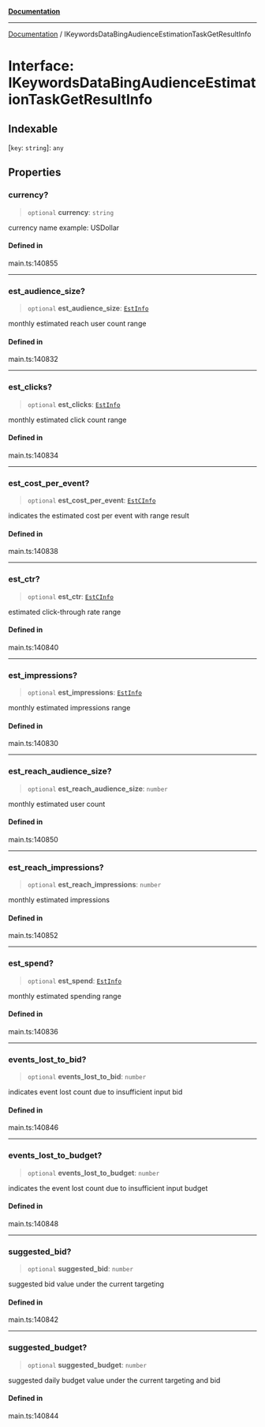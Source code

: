 [**Documentation**](../README.md)

***

[Documentation](../README.md) / IKeywordsDataBingAudienceEstimationTaskGetResultInfo

# Interface: IKeywordsDataBingAudienceEstimationTaskGetResultInfo

## Indexable

 \[`key`: `string`\]: `any`

## Properties

### currency?

> `optional` **currency**: `string`

currency name
example: USDollar

#### Defined in

main.ts:140855

***

### est\_audience\_size?

> `optional` **est\_audience\_size**: [`EstInfo`](../classes/EstInfo.md)

monthly estimated reach user count range

#### Defined in

main.ts:140832

***

### est\_clicks?

> `optional` **est\_clicks**: [`EstInfo`](../classes/EstInfo.md)

monthly estimated click count range

#### Defined in

main.ts:140834

***

### est\_cost\_per\_event?

> `optional` **est\_cost\_per\_event**: [`EstCInfo`](../classes/EstCInfo.md)

indicates the estimated cost per event with range result

#### Defined in

main.ts:140838

***

### est\_ctr?

> `optional` **est\_ctr**: [`EstCInfo`](../classes/EstCInfo.md)

estimated click-through rate range

#### Defined in

main.ts:140840

***

### est\_impressions?

> `optional` **est\_impressions**: [`EstInfo`](../classes/EstInfo.md)

monthly estimated impressions range

#### Defined in

main.ts:140830

***

### est\_reach\_audience\_size?

> `optional` **est\_reach\_audience\_size**: `number`

monthly estimated user count

#### Defined in

main.ts:140850

***

### est\_reach\_impressions?

> `optional` **est\_reach\_impressions**: `number`

monthly estimated impressions

#### Defined in

main.ts:140852

***

### est\_spend?

> `optional` **est\_spend**: [`EstInfo`](../classes/EstInfo.md)

monthly estimated spending range

#### Defined in

main.ts:140836

***

### events\_lost\_to\_bid?

> `optional` **events\_lost\_to\_bid**: `number`

indicates event lost count due to insufficient input bid

#### Defined in

main.ts:140846

***

### events\_lost\_to\_budget?

> `optional` **events\_lost\_to\_budget**: `number`

indicates the event lost count due to insufficient input budget

#### Defined in

main.ts:140848

***

### suggested\_bid?

> `optional` **suggested\_bid**: `number`

suggested bid value under the current targeting

#### Defined in

main.ts:140842

***

### suggested\_budget?

> `optional` **suggested\_budget**: `number`

suggested daily budget value under the current targeting and bid

#### Defined in

main.ts:140844
